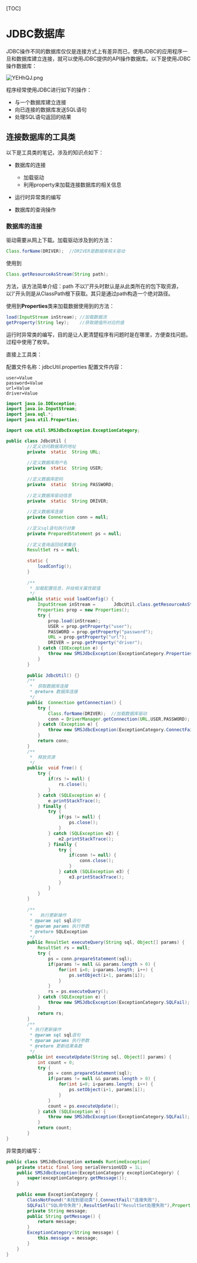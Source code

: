 [TOC]

# JDBC数据库

JDBC操作不同的数据库仅仅是连接方式上有差异而已，使用JDBC的应用程序一旦和数据库建立连接，就可以使用JDBC提供的API操作数据库。以下是使用JDBC操作数据库：

![YEHhQJ.png](https://s1.ax1x.com/2020/05/06/YEHhQJ.png)

程序经常使用JDBC进行如下的操作：

- 与一个数据库建立连接
- 向已连接的数据库发送SQL语句
- 处理SQL语句返回的结果

## 连接数据库的工具类

以下是工具类的笔记，涉及的知识点如下：

- 数据库的连接
  - 加载驱动
  - 利用property来加载连接数据库的相关信息

- 运行时异常类的编写
- 数据库的查询操作	

### 数据库的连接

驱动需要从网上下载。加载驱动涉及到的方法：

```java
Class.forName(DRIVER);	//DRIVER是数据库相关驱动
```

使用到

```java
Class.getResourceAsStream(String path);
```

方法，该方法简单介绍：path 不以’/'开头时默认是从此类所在的包下取资源，以’/'开头则是从ClassPath根下获取。其只是通过path构造一个绝对路径。

使用到**Properties**类来加载数据使用到的方法：

```java
load(InputStream inStream);	//加载数据流
getProperty(String ley);	//获取键值所对应的值
```

运行时异常类的编写，目的是让人更清楚程序有问题时是在哪里，方便查找问题。过程中使用了枚举。

直接上工具类：

配置文件名称：jdbcUtil.properties	配置文件内容：

```
user=Value
password=Value
url=Value
driver=Value
```



```java
import java.io.IOException;
import java.io.InputStream;
import java.sql.*;
import java.util.Properties;

import com.util.SMSJdbcException.ExceptionCategory;

public class JdbcUtil {
		//定义访问数据库的地址
		private  static  String URL;
		
		//定义数据库用户名
		private  static  String USER;
		
		//定义数据库密码
		private  static  String PASSWORD;
		
		//定义数据库驱动信息
		private  static  String DRIVER;
		
		//定义数据库连接
		private Connection conn = null;
		
		//定义sql语句执行对象
		private PreparedStatement ps = null;
		
		//定义查询返回结果集合
		ResultSet rs = null;	
		
		static {
			loadConfig();
		}
		
		/**
		 * 加载配置信息，并给相关属性赋值
		 */
		public static void loadConfig() {
			InputStream inStream = 		 JdbcUtil.class.getResourceAsStream("/jdbcutil.properties");   //从ClassPath根下获取         
			Properties prop = new Properties();
			try {
				prop.load(inStream);
				USER = prop.getProperty("user");
				PASSWORD = prop.getProperty("password");
				URL = prop.getProperty("url");
				DRIVER = prop.getProperty("driver");
			} catch (IOException e) {
				throw new SMSJdbcException(ExceptionCategory.Properties);
			}	
		}
		
		public JdbcUtil() {}
		/**
		 *  获取数据库连接
		 * @return 数据库连接
		 */
		public  Connection getConnection() {
			try {
				Class.forName(DRIVER);	//加载数据库驱动
				conn = DriverManager.getConnection(URL,USER,PASSWORD);	//建立数据库连接
			} catch (Exception e) {
				throw new SMSJdbcException(ExceptionCategory.ConnectFail);
			}
			return conn;
		}
		/**
		 *  释放资源
		 */
		public  void free() {
			try {
				if(rs != null) {
					rs.close();
				}
			} catch (SQLException e) {
				e.printStackTrace();
			} finally {
				try {
					if(ps != null) {
						ps.close();
					}
				} catch (SQLException e2) {
					e2.printStackTrace();
				} finally {
					try {
						if(conn != null) {
							conn.close();
						}
					} catch (SQLException e3) {
						e3.printStackTrace();
					}
				}
			}
		}
		
		/**
		 *   执行更新操作
		 * @param sql sql语句
		 * @param params 执行参数
		 * @return SQLException
		 */
		public ResultSet executeQuery(String sql, Object[] params) {
			ResultSet rs = null;
			try {
				ps = conn.prepareStatement(sql);
				if(params != null && params.length > 0) {
					for(int i=0; i<params.length; i++) {
						ps.setObject(i+1, params[i]);
					}
				}
				rs = ps.executeQuery();
			} catch (SQLException e) {
				throw new SMSJdbcException(ExceptionCategory.SQLFail);
			}
			return rs;
		}
		/**
		 * 执行更新操作
		 * @param sql sql语句
		 * @param params 执行参数
		 * @return 更新结果条数
		 */
		public int executeUpdate(String sql, Object[] params) {
			int count = 0;
			try {		
				ps = conn.prepareStatement(sql);
				if(params != null && params.length > 0) {
					for(int i=0; i<params.length; i++) {
						ps.setObject(i+1, params[i]);
					}
				}
				count = ps.executeUpdate();
			} catch (SQLException e) {
				throw new SMSJdbcException(ExceptionCategory.SQLFail);
			}
			return count;
		}
}

```

异常类的编写：

```java
public class SMSJdbcException extends RuntimeException{
	private static final long serialVersionUID = 1L;
	public SMSJdbcException(ExceptionCategory exceptionCategory) {
		super(exceptionCategory.getMessage());
	}
	
	public enum ExceptionCategory {
		ClassNotFound("未找到驱动类"),ConnectFail("连接失败"),
		SQLFail("SQL命令失败"),ResultSetFail("ResultSet处理失败"),Properties("配置文件异常");
		private String message;
		public String getMessage() {
			return message;
		}
		ExceptionCategory(String message) {
			this.message = message;
		}
	}
}

```



